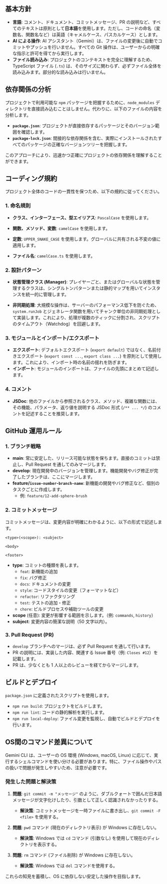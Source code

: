 ## 基本方針

- **言語**: コメント、ドキュメント、コミットメッセージ、PR の説明など、すべてのテキストは原則として**日本語**を使用します。ただし、コードの命名（変数名、関数名など）は英語（キャメルケース、パスカルケース）とします。
- **AI による操作**: AI アシスタント（Gemini）は、ファイルの変更後に自動でコミットやプッシュを行いません。すべての Git 操作は、ユーザーからの明確な指示と許可を得てから実行します。
- **ファイル読み込み**: プロジェクトのコンテキストを完全に理解するため、TypeScript ファイル (`.ts`) は、そのサイズに関わらず、必ずファイル全体を読み込みます。部分的な読み込みは行いません。

## 依存関係の分析

プロジェクトで利用可能な `npm` パッケージを把握するために、`node_modules` ディレクトリを直接読み込むことはしません。代わりに、以下のファイルの内容を分析します。

- **`package.json`**: プロジェクトが直接依存するパッケージとそのバージョン範囲を確認します。
- **`package-lock.json`**: 間接的な依存関係を含む、実際にインストールされたすべてのパッケージの正確なバージョンツリーを把握します。

このアプローチにより、迅速かつ正確にプロジェクトの依存関係を理解することができます。

## コーディング規約

プロジェクト全体のコードの一貫性を保つため、以下の規約に従ってください。

### 1. 命名規則

- **クラス、インターフェース、型エイリアス**: `PascalCase` を使用します。

- **関数、メソッド、変数**: `camelCase` を使用します。

- **定数**: `UPPER_SNAKE_CASE` を使用します。グローバルに共有される不変の値に適用します。

- **ファイル名**: `camelCase.ts` を使用します。

### 2. 設計パターン

- **状態管理クラス (Manager)**: プレイヤーごと、またはグローバルな状態を管理するクラスは、シングルトンパターンまたは静的マップを用いてインスタンスを統一的に管理します。

- **非同期処理**: 大規模な操作は、サーバーのパフォーマンス低下を防ぐため、`system.runJob` とジェネレータ関数を用いてチャンク単位の非同期処理として実装します。これにより、処理が複数のティックに分割され、スクリプトのタイムアウト（Watchdog）を回避します。

### 3. モジュールとインポート/エクスポート

- **エクスポート**: デフォルトエクスポート (`export default`) ではなく、名前付きエクスポート (`export const ...`, `export class ...`) を原則として使用します。これにより、インポート時の名前の揺れを防ぎます。
- **インポート**: モジュールのインポートは、ファイルの先頭にまとめて記述します。

### 4. コメント

- **JSDoc**: 他のファイルから参照されるクラス、メソッド、複雑な関数には、その機能、パラメータ、返り値を説明する JSDoc 形式 (`/** ... */`) のコメントを記述することを推奨します。

## GitHub 運用ルール

### 1. ブランチ戦略

- **main**: 常に安定した、リリース可能な状態を保ちます。直接のコミットは禁止し、Pull Request を通してのみマージします。
- **develop**: 現在開発中のバージョンを管理します。機能開発やバグ修正が完了したブランチは、ここにマージします。
- **feature/`issue-number`-`branch-name`**: 新機能の開発やバグ修正など、個別のタスクごとに作成します。
  - 例: `feature/12-add-sphere-brush`

### 2. コミットメッセージ

コミットメッセージは、変更内容が明確にわかるように、以下の形式で記述します。

```
<type>(<scope>): <subject>

<body>

<footer>
```

- **type**: コミットの種類を表します。
  - `feat`: 新機能の追加
  - `fix`: バグ修正
  - `docs`: ドキュメントの変更
  - `style`: コードスタイルの変更（フォーマットなど）
  - `refactor`: リファクタリング
  - `test`: テストの追加・修正
  - `chore`: ビルドプロセスや補助ツールの変更
- **scope** (任意): 変更が影響する範囲を示します。（例: `commands`, `history`）
- **subject**: 変更内容の簡潔な説明（50 文字以内）。

### 3. Pull Request (PR)

- `develop` ブランチへのマージは、必ず Pull Request を通して行います。
- PR の説明には、実装した内容、関連する Issue 番号（例: `Closes #12`）を記載します。
- PR は、少なくとも 1 人以上のレビューを経てからマージします。

## ビルドとデプロイ

`package.json` に定義されたスクリプトを使用します。

- `npm run build`: プロジェクトをビルドします。
- `npm run lint`: コードの静的解析を実行します。
- `npm run local-deploy`: ファイル変更を監視し、自動でビルドとデプロイを行います。

## OS間のコマンド差異について

Gemini CLI は、ユーザーの OS 環境 (Windows, macOS, Linux) に応じて、実行するシェルコマンドを使い分ける必要があります。特に、ファイル操作やパスの扱いで問題が発生しやすいため、注意が必要です。

### 発生した問題と解決策

1.  **問題**: `git commit -m "メッセージ"` のように、ダブルクォートで囲んだ日本語メッセージが文字化けしたり、引数として正しく認識されなかったりする。
    *   **解決策**: コミットメッセージを一時ファイルに書き出し、`git commit -F <file>` を使用する。

2.  **問題**: `pwd` コマンド (現在のディレクトリ表示) が Windows に存在しない。
    *   **解決策**: Windows では `cd` コマンド (引数なし) を使用して現在のディレクトリを表示する。

3.  **問題**: `rm` コマンド (ファイル削除) が Windows に存在しない。
    *   **解決策**: Windows では `del` コマンドを使用する。

これらの知見を蓄積し、OS に依存しない安定した操作を目指します。